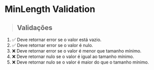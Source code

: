 # MinLength Validation

> ## Validações
1. ✅ Deve retornar error se o valor está vazio.
2. ✅ Deve retornar error se o valor é nulo.
3. ❌ Deve retornar error se o valor é menor que tamanho mínimo.
4. ❌ Deve retornar nulo se o valor é igual ao tamanho mínimo.
5. ❌ Deve retornar nulo se o valor é maior do que o tamanho mínimo.